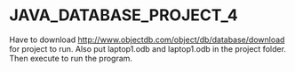 # JAVA_DATABASE_PROJECT_4

Have to download http://www.objectdb.com/object/db/database/download for project to run. Also put laptop1.odb and laptop1.odb in the project folder. Then execute to run the program. 
